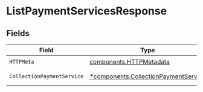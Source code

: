 # ListPaymentServicesResponse


## Fields

| Field                                                                                       | Type                                                                                        | Required                                                                                    | Description                                                                                 |
| ------------------------------------------------------------------------------------------- | ------------------------------------------------------------------------------------------- | ------------------------------------------------------------------------------------------- | ------------------------------------------------------------------------------------------- |
| `HTTPMeta`                                                                                  | [components.HTTPMetadata](../../models/components/httpmetadata.md)                          | :heavy_check_mark:                                                                          | N/A                                                                                         |
| `CollectionPaymentService`                                                                  | [*components.CollectionPaymentService](../../models/components/collectionpaymentservice.md) | :heavy_minus_sign:                                                                          | Successful Response                                                                         |